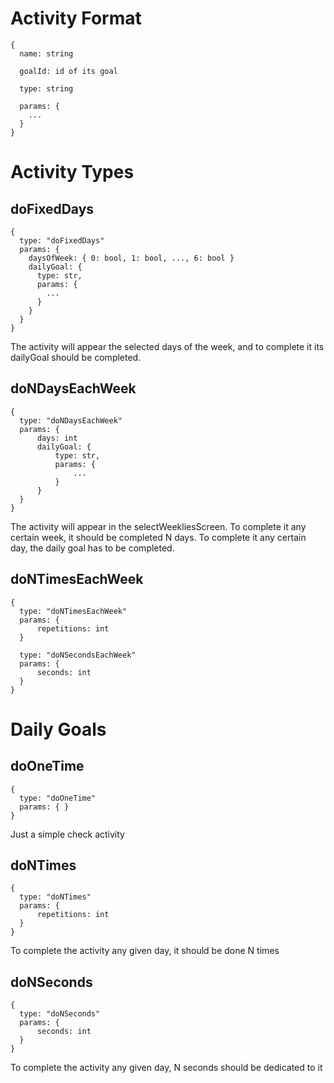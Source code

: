 # Activity Format
```
{
  name: string

  goalId: id of its goal

  type: string

  params: {
    ...
  }
}
```

# Activity Types
## doFixedDays

```
{
  type: "doFixedDays"
  params: {
    daysOfWeek: { 0: bool, 1: bool, ..., 6: bool }
    dailyGoal: {
      type: str,
      params: {
        ...
      }
    }
  }
}
```

The activity will appear the selected days of the week, and
to complete it its dailyGoal should be completed.
## doNDaysEachWeek
```
{
  type: "doNDaysEachWeek"
  params: {
      days: int
      dailyGoal: {
          type: str,
          params: {
              ...
          }
      }
  }
}
```
The activity will appear in the selectWeekliesScreen. To complete
it any certain week, it should be completed N days. To complete
it any certain day, the daily goal has to be completed.
## doNTimesEachWeek
```
{
  type: "doNTimesEachWeek"
  params: {
      repetitions: int
  }

  type: "doNSecondsEachWeek"
  params: {
      seconds: int
  }
}
```

# Daily Goals

## doOneTime
```
{
  type: "doOneTime"
  params: { }
}
```
Just a simple check activity

## doNTimes
```
{
  type: "doNTimes"
  params: {
      repetitions: int
  }
}
```

To complete the activity any given day, it should be done N times
## doNSeconds
```
{
  type: "doNSeconds"
  params: {
      seconds: int
  }
}

```
To complete the activity any given day, N seconds should be dedicated to it
